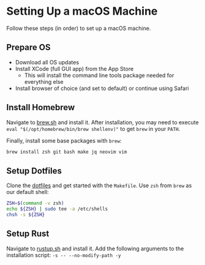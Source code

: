 # Setting Up a macOS Machine

Follow these steps (in order) to set up a macOS machine.

## Prepare OS

- Download all OS updates
- Install XCode (full GUI app) from the App Store
  - This will install the command line tools package needed for everything else
- Install browser of choice (and set to default) or continue using Safari

## Install Homebrew

Navigate to [brew.sh](https://brew.sh) and install it.
After installation, you may need to execute `eval "$(/opt/homebrew/bin/brew shellenv)"` to get `brew` in your `PATH`.

Finally, install some base packages with `brew`:

```sh
brew install zsh git bash make jq neovim vim
```

## Setup Dotfiles

Clone the [dotfiles](https://github.com/nickgerace/dotfiles) and get started with the `Makefile`.
Use `zsh` from `brew` as our default shell:

```sh
ZSH=$(command -v zsh)
echo ${ZSH} | sudo tee -a /etc/shells
chsh -s ${ZSH}
```

## Setup Rust

Navigate to [rustup.sh](https://rustup.sh) and install it.
Add the following arguments to the installation script: `-s -- --no-modify-path -y`
